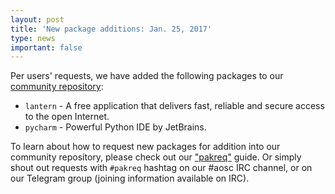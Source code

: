 ```yaml
---
layout: post
title: 'New package additions: Jan. 25, 2017'
type: news
important: false
---
```


Per users' requests, we have added the following packages to our [community repository](https://repo.aosc.io/):

- `lantern` - A free application that delivers fast, reliable and secure access to the open Internet.
- `pycharm` - Powerful Python IDE by JetBrains.

To learn about how to request new packages for addition into our community repository, please check out our ["pakreq"](https://github.com/AOSC-Dev/aosc-os-abbs/blob/staging/CONTRIBUTING.md#hey-i-need-a-new-package) guide. Or simply shout out requests with `#pakreq` hashtag on our #aosc IRC channel, or on our Telegram group (joining information available on IRC).